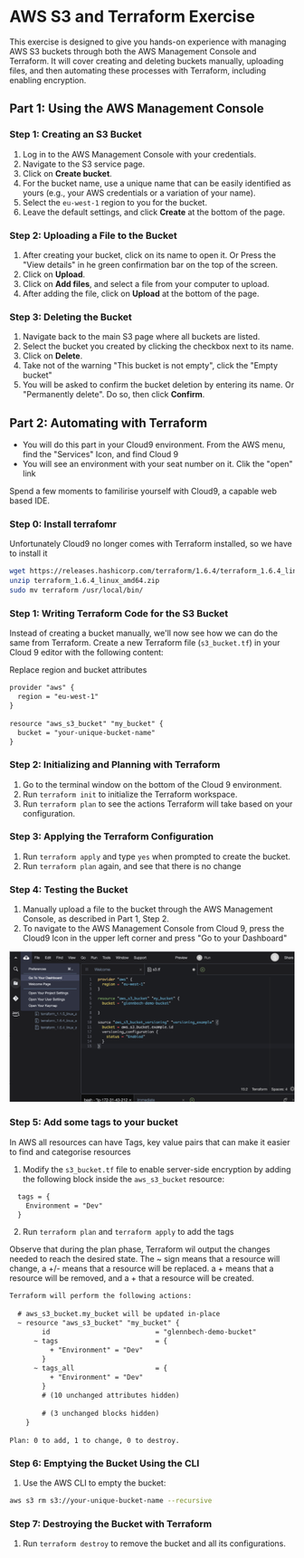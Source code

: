 # AWS S3 and Terraform Exercise

This exercise is designed to give you hands-on experience with managing AWS S3 buckets 
through both the AWS Management Console and Terraform. It will cover creating and deleting 
buckets manually, uploading files, and then automating these processes with Terraform, including 
enabling encryption.

## Part 1: Using the AWS Management Console

### Step 1: Creating an S3 Bucket

1. Log in to the AWS Management Console with your credentials.
2. Navigate to the S3 service page.
3. Click on **Create bucket**.
4. For the bucket name, use a unique name that can be easily identified as yours (e.g., your AWS credentials or a variation of your name).
5. Select the ```eu-west-1``` region to you for the bucket.
6. Leave the default settings, and click **Create** at the bottom of the page.

### Step 2: Uploading a File to the Bucket

1. After creating your bucket, click on its name to open it. Or Press the "View details" in he green confirmation bar on the top of the screen.
2. Click on **Upload**.
3. Click on **Add files**, and select a file from your computer to upload.
4. After adding the file, click on **Upload** at the bottom of the page.

### Step 3: Deleting the Bucket

1. Navigate back to the main S3 page where all buckets are listed.
2. Select the bucket you created by clicking the checkbox next to its name.
3. Click on **Delete**.
4. Take not of the warning "This bucket is not empty", click the "Empty bucket" 
5. You will be asked to confirm the bucket deletion by entering its name. Or "Permanently delete". Do so, then click **Confirm**.

## Part 2: Automating with Terraform

* You will do this part in your Cloud9 environment. From the AWS menu, find the "Services" Icon, and find Cloud 9
* You will see an environment with your seat number on it. Clik the "open" link

Spend a few moments to familirise yourself with Cloud9, a capable web based IDE. 

### Step 0: Install terrafomr 

Unfortunately Cloud9 no longer comes with Terraform installed, so we have to install it 

```bash
wget https://releases.hashicorp.com/terraform/1.6.4/terraform_1.6.4_linux_amd64.zip
unzip terraform_1.6.4_linux_amd64.zip
sudo mv terraform /usr/local/bin/
```

### Step 1: Writing Terraform Code for the S3 Bucket

Instead of creating a bucket manually, we'll now see how we can do the same from Terraform. 
Create a new Terraform  file (`s3_bucket.tf`) in your Cloud 9 editor with the following content:

Replace region and bucket attributes

```hcl
provider "aws" {
  region = "eu-west-1"
}

resource "aws_s3_bucket" "my_bucket" {
  bucket = "your-unique-bucket-name"
}
```

### Step 2: Initializing and Planning with Terraform

1. Go to the terminal window on the bottom of the Cloud 9 environment.
2. Run `terraform init` to initialize the Terraform workspace.
3. Run `terraform plan` to see the actions Terraform will take based on your configuration.

### Step 3: Applying the Terraform Configuration

1. Run `terraform apply` and type `yes` when prompted to create the bucket.
2. Run `terraform plan` again, and see that there is no change 

### Step 4: Testing the Bucket

1. Manually upload a file to the bucket through the AWS Management Console, as described in Part 1, Step 2.
2. To navigate to the AWS Management Console from Cloud 9, press the Cloud9 Icon in the upper left corner and press "Go to your Dashboard"

![](img/c9.png)
 
### Step 5: Add some tags to your bucket 
In AWS all resources can have Tags, key value pairs that can make it easier to find and categorise resources

1. Modify the `s3_bucket.tf` file to enable server-side encryption by adding the following block inside the `aws_s3_bucket` resource:

```hcl
  tags = {
    Environment = "Dev"
  }
```

2. Run `terraform plan` and `terraform apply` to add the tags 

Observe that during the plan phase, Terraform wil output the changes needed to reach 
the desired state. The ~ sign means that a resource will change, a +/- means that a 
resource will be replaced. a + means that a resource will be removed, and a + that a resource 
will be created.

```shell
Terraform will perform the following actions:

  # aws_s3_bucket.my_bucket will be updated in-place
  ~ resource "aws_s3_bucket" "my_bucket" {
        id                          = "glennbech-demo-bucket"
      ~ tags                        = {
          + "Environment" = "Dev"
        }
      ~ tags_all                    = {
          + "Environment" = "Dev"
        }
        # (10 unchanged attributes hidden)

        # (3 unchanged blocks hidden)
    }

Plan: 0 to add, 1 to change, 0 to destroy.
```

### Step 6: Emptying the Bucket Using the CLI

1. Use the AWS CLI to empty the bucket:

```sh
aws s3 rm s3://your-unique-bucket-name --recursive
```

### Step 7: Destroying the Bucket with Terraform

1. Run `terraform destroy` to remove the bucket and all its configurations.
